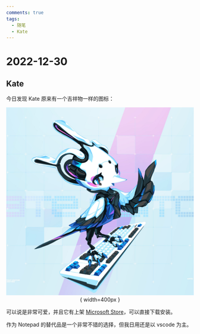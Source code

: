 ```yaml
---
comments: true
tags:
  - 随笔
  - Kate
---
```


# 2022-12-30

## Kate

今日发现 Kate 原来有一个吉祥物一样的图标：

<center>

![Kate](./images/2022-12/kate-icon.jpg){ width=400px }

</center>

可以说是非常可爱，并且它有上架 [Microsoft Store](https://apps.microsoft.com/store/detail/kate/9NWMW7BB59HW?hl=en-sg&gl=sg)，可以直接下载安装。

作为 Notepad 的替代品是一个非常不错的选择，但我日用还是以 vscode 为主。